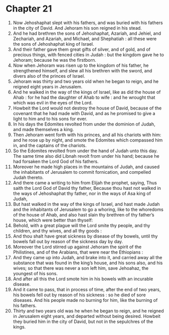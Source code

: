 # Chapter 21

1. Now Jehoshaphat slept with his fathers, and was buried with his fathers in the city of David. And Jehoram his son reigned in his stead.
2. And he had brethren the sons of Jehoshaphat, Azariah, and Jehiel, and Zechariah, and Azariah, and Michael, and Shephatiah : all these were the sons of Jehoshaphat king of Israel.
3. And their father gave them great gifts of silver, and of gold, and of precious things, with fenced cities in Judah : but the kingdom gave he to Jehoram; because he was the firstborn.
4. Now when Jehoram was risen up to the kingdom of his father, he strengthened himself, and slew all his brethren with the sword, and divers also of the princes of Israel.
5. Jehoram was thirty and two years old when he began to reign, and he reigned eight years in Jerusalem.
6. And he walked in the way of the kings of Israel, like as did the house of Ahab : for he had the daughter of Ahab to wife : and he wrought that which was evil in the eyes of the Lord.
7. Howbeit the Lord would not destroy the house of David, because of the covenant that he had made with David, and as he promised to give a light to him and to his sons for ever.
8. In his days the Edomites revolted from under the dominion of Judah, and made themselves a king.
9. Then Jehoram went forth with his princes, and all his chariots with him: and he rose up by night, and smote the Edomites which compassed him in, and the captains of the chariots.
10. So the Edomites revolted from under the hand of Judah unto this day. The same time also did Libnah revolt from under his hand; because he had forsaken the Lord God of his fathers.
11. Moreover he made high places in the mountains of Judah, and caused the inhabitants of Jerusalem to commit fornication, and compelled Judah thereto.
12. And there came a writing to him from Elijah the prophet, saying, Thus saith the Lord God of David thy father, Because thou hast not walked in the ways of Jehoshaphat thy father, nor in the ways of Asa king of Judah,
13. But hast walked in the way of the kings of Israel, and hast made Judah and the inhabitants of Jerusalem to go a whoring, like to the whoredoms of the house of Ahab, and also hast slain thy brethren of thy father’s house, which were better than thyself:
14. Behold, with a great plague will the Lord smite thy people, and thy children, and thy wives, and all thy goods :
15. And thou shalt have great sickness by disease of thy bowels, until thy bowels fall out by reason of the sickness day by day.
16. Moreover the Lord stirred up against Jehoram the spirit of the Philistines, and of the Arabians, that were near the Ethiopians :
17. And they came up into Judah, and brake into it, and carried away all the substance that was found in the king’s house, and his sons also, and his wives; so that there was never a son left him, save Jehoahaz, the youngest of his sons.
18. And after all this the Lord smote him in his bowels with an incurable disease.
19. And it came to pass, that in process of time, after the end of two years, his bowels fell out by reason of his sickness : so he died of sore diseases. And his people made no burning for him, like the burning of his fathers.
20. Thirty and two years old was he when he began to reign, and he reigned in Jerusalem eight years, and departed without being desired. Howbeit they buried him in the city of David, but not in the sepulchres of the kings.

